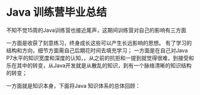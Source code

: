# Java 训练营毕业总结

不知不觉15周的Java训练营也接近尾声，这期间训练营对自己的影响有三方面

一方面是收获了刻意练习，终身成长这些可以产生长远影响的思想。
有了学习的结构和方向，细节方面需自己后期花时间去填充学习；
一方面是在自己对Java P7水平的知识宽度和深度的认知，，从之前的抗拒和一提到就觉得很难，到接受和乐在其中的转变，从Java开发就是从散乱的知识，到有一个脉络清晰的知识结构的转变；

一方面就是知识本身，下面将Java 知识体系的总体回顾：

[]()